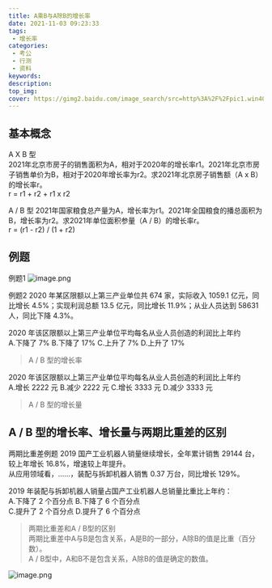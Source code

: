 ```yaml
---
title: A乘B与A除B的增长率
date: 2021-11-03 09:23:33
tags:
 - 增长率
categories:
 - 考公
 - 行测
 - 资料
keywords:
description:
top_img:
cover: https://gimg2.baidu.com/image_search/src=http%3A%2F%2Fpic1.win4000.com%2Fwallpaper%2F7%2F5449e0fa112e1.jpg%3Fdown&refer=http%3A%2F%2Fpic1.win4000.com&app=2002&size=f9999,10000&q=a80&n=0&g=0n&fmt=jpeg?sec=1638532282&t=c6b0b342076ce88f60f0f07854ed83f5
---
```

## 基本概念
A X B 型  
2021年北京市房子的销售面积为A，相对于2020年的增长率r1。2021年北京市房子销售单价为B，相对于2020年增长率为r2。求2021年北京房子销售额（A x B）的增长率r。  
r = r1 + r2 + r1 x r2

A / B 型
2021年国家粮食总产量为A，增长率为r1。2021年全国粮食的播总面积为B，增长率为r2。求2021年单位面积参量（A / B）的增长率r。  
r = (r1 - r2) / (1 + r2)

## 例题
例题1 
![image.png](http://tva1.sinaimg.cn/large/005SoUZ5ly1gw29xt9dp1j30nb0eiq8g.jpg)

例题2
2020 年某区限额以上第三产业单位共 674 家，实际收入 1059.1 亿元，同比增长 4.5%；实现利润总额 13.5 亿元，同比增长 11.9%；从业人员达到 58631 人，同比下降 4.3%。  

2020 年该区限额以上第三产业单位平均每名从业人员创造的利润比上年约  
A.下降了 7% B.下降了 17% C.上升了 7% D.上升了 17%  

> A / B 型的增长率

2020 年该区限额以上第三产业单位平均每名从业人员创造的利润比上年约  
A.增长 2222 元 B.减少 2222 元 C.增长 3333 元 D.减少 3333 元  

> A / B 型的增长量

## A / B 型的增长率、增长量与两期比重差的区别

两期比重差例题
2019 国产工业机器人销量继续增长，全年累计销售 29144 台，较上年增长 16.8%，增速较上年提升。  
从应用领域看，……，装配与拆卸机器人销售 0.37 万台，同比增长 129%。 

2019 年装配与拆卸机器人销量占国产工业机器人总销量比重比上年约：  
A.下降了 2 个百分点 B.下降了 6 个百分点  
C.提升了 2 个百分点 D.提升了 6 个百分点  

> 两期比重差和A / B型的区别  
> 两期比重差中A与B是包含关系，A是B的一部分，A除B的值是比重（百分数）。  
> A / B型中，A和B不是包含关系，A除B的值是确定的数值。

![image.png](http://tva1.sinaimg.cn/large/005SoUZ5ly1gw2anjxur1j30wf0cjqb6.jpg)